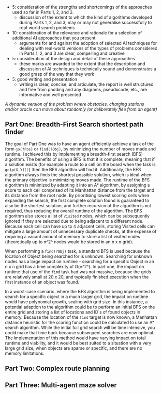 - 5: consideration of the strengths and shortcomings of the approaches used so far in Parts 1, 2, and 3.
  - discussion of the extent to which the kind of algorithms developed during Parts 1, 2, and 3, may or may not generalise successfully to real-world search problems
- 10: consideration of the relevance and rationale for a selection of additional AI approaches that you present
  - arguments for and against the adoption of selected AI techniques for dealing with real-world versions of the types of problems considered in Parts 1, 2, and 3 are clear, compelling and creative
- 5: consideration of the design and detail of these approaches
  -  these marks are awarded to the extent that the description and discussion of AI techniques is technically sound and demonstrates a good grasp of the way that they work
- 5: good writing and presentation
  - writing is clear, concise, and articulate, the report is well structured and free from padding and any diagrams, pseudocode, etc., are
    informative and well presented

*A dynamic version of the problem where obstacles, charging stations and/or oracle can move about randomly (or deliberately flee from an agent)*

## Part One: Breadth-First Search shortest path finder

The goal of Part One was to have an agent efficiently achieve a task of the form `go(?Pos)` or `find(?Obj)`, by minimizing the number of moves made and runtime. I achieved this by implementing a breadth-first search (BFS) algorithm. The benefits of using a BFS is that it is complete, meaning that if a solution exists (for example a route to a cell on the board when the task is `go(p(X,Y)))`) then the BFS algorithm will find it. Additionally, the BFS algorithm always finds the shortest possible solution, which is ideal when the primary objective is minimizing moves made. The runtime of the BFS algorithm is minimized by adapting it into an A* algorithm, by assigning a score to each cell comprised of its Manhattan distance from the target and its distance from the root node. By prioritising lowest scoring cells when expanding the search, the first complete solution found is guaranteed to also be the shortest solution, and further recursion of the algorithm is not required, thus reducing the overall runtime of the algorithm. The BFS algorithm also stores a list of `Visited` nodes, which can be subsequently ignored if they are selected due to being adjacent to a different node. Because each cell can have up to 4 adjacent cells, storing Visited cells can mitigate a large amount of unnecessary duplicate checks, at the expense of requiring a vacant amount of memory to store a list of visited nodes (theoretically up to n^2^ nodes would be stored in an n x n grid).

When performing a `find(?Obj)` task, a standard BFS is used because the location of Object being searched for is unknown. Searching for unknown nodes has a large impact on runtime - searching for a specific Object in an n x n grid has a time complexity of O(n^2^). In part one, the impact on runtime that use of the `find` task had was not massive, because the grids are relatively small at 20 x 20, and typically finished execution when the first instance of an object was found. 

In a worst-case scenario, where the BFS algorithm is being implemented to search for a specific object in a much larger grid, the impact on runtime would have polynomial growth, scaling with grid size. In this instance, a potential adaption to the algorithm could be to perform an initial BFS on the entire grid and storing a list of locations and ID's of found objects in memory. Because the location of the `find` target is now known, a Manhattan distance heuristic for the scoring function could be calculated to use an A* search algorithm. While the initial full grid search will be time intensive, you could make that time back because subsequent searches are now optimal. The implementation of this method would have varying impact on total runtime and viability, and it would be best suited to a situation with a very large grid size, when objects are sparse or specific, and there are no memory limitations.

## Part Two: Complex route planning

## Part Three: Multi-agent maze solver